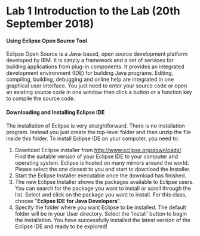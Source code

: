 # Lab 1 Introduction to the Lab (20th September 2018)

<h4>Using Eclipse Open Source Tool</h4>
<p>Eclipse Open Source is a Java-based, open source development platform developed by IBM. It is simply a framework and a set of services for building applications from plug-in components. It provides an integrated development environment (IDE) for building Java programs. Editing, compiling, building, debugging and online help are integrated in one graphical user interface. You just need to enter your source code or open an existing source code in one window then click a button or a function key to compile the source code.</p>

<h4>Downloading and Installing Eclipse IDE</h4>
<p>The installation of Eclipse is very straightforward. There is no installation program. Instead you just create the top-level folder and then unzip the file inside this folder. To install Eclipse IDE on your computer, you need to:
  
  1. Download Eclipse installer from http://www.eclipse.org/downloads/. Find the suitable version of your Eclipse IDE to your computer and operating system. Eclipse is hosted on many mirrors around the world. Please select the one closest to you and start to download the Installer.
  2. Start the Eclipse Installer executable once the download has finished.
  3. The new Eclipse Installer shows the packages available to Eclipse users. You can search for the package you want to install or scroll through the list. Select and click on the package you want to install. For this class, choose "<b>Eclipse IDE for Java Developers</b>". 
  4. Specify the folder where you want Eclipse to be installed. The default folder will be in your User directory. Select the ‘Install’ button to begin the installation. You have successfully installed the latest version of the Eclipse IDE and ready to be explored!
